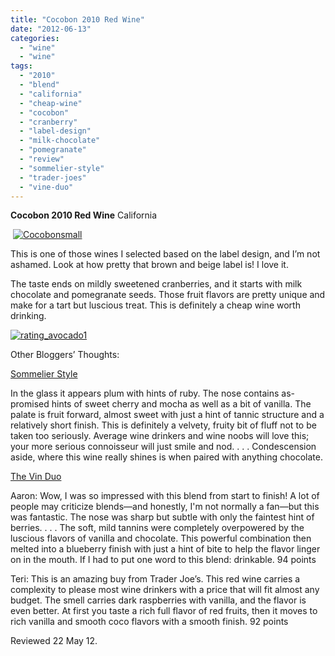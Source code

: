 ```yaml
---
title: "Cocobon 2010 Red Wine"
date: "2012-06-13"
categories: 
  - "wine"
  - "wine"
tags: 
  - "2010"
  - "blend"
  - "california"
  - "cheap-wine"
  - "cocobon"
  - "cranberry"
  - "label-design"
  - "milk-chocolate"
  - "pomegranate"
  - "review"
  - "sommelier-style"
  - "trader-joes"
  - "vine-duo"
---
```


**Cocobon 2010 Red Wine** California

 [![](http://s3.amazonaws.com/thegourmez-wpmedia/2012/06/Cocobonsmall.jpg "Cocobonsmall")](http://s3.amazonaws.com/thegourmez-wpmedia/2012/06/Cocobonsmall.jpg)

This is one of those wines I selected based on the label design, and I’m not ashamed. Look at how pretty that brown and beige label is! I love it.

The taste ends on mildly sweetened cranberries, and it starts with milk chocolate and pomegranate seeds. Those fruit flavors are pretty unique and make for a tart but luscious treat. This is definitely a cheap wine worth drinking.

[![](http://s3.amazonaws.com/thegourmez-wpmedia/2009/02/rating_avocado1.gif "rating_avocado1")](http://s3.amazonaws.com/thegourmez-wpmedia/2009/02/rating_avocado1.gif)

Other Bloggers’ Thoughts:

[Sommelier Style](http://sommelierstyle.wordpress.com/2012/02/15/cocobon-red-wine-2010/)

In the glass it appears plum with hints of ruby. The nose contains as-promised hints of sweet cherry and mocha as well as a bit of vanilla. The palate is fruit forward, almost sweet with just a hint of tannic structure and a relatively short finish. This is definitely a velvety, fruity bit of fluff not to be taken too seriously. Average wine drinkers and wine noobs will love this; your more serious connoisseur will just smile and nod. . . . Condescension aside, where this wine really shines is when paired with anything chocolate.

[The Vin Duo](http://thevinoduo.blogspot.com/2012/02/cocobon-red-wine-2010.html)

Aaron: Wow, I was so impressed with this blend from start to finish! A lot of people may criticize blends—and honestly, I'm not normally a fan—but this was fantastic. The nose was sharp but subtle with only the faintest hint of berries. . . . The soft, mild tannins were completely overpowered by the luscious flavors of vanilla and chocolate. This powerful combination then melted into a blueberry finish with just a hint of bite to help the flavor linger on in the mouth. If I had to put one word to this blend: drinkable. 94 points

Teri: This is an amazing buy from Trader Joe’s. This red wine carries a complexity to please most wine drinkers with a price that will fit almost any budget. The smell carries dark raspberries with vanilla, and the flavor is even better. At first you taste a rich full flavor of red fruits, then it moves to rich vanilla and smooth coco flavors with a smooth finish. 92 points

Reviewed 22 May 12.
